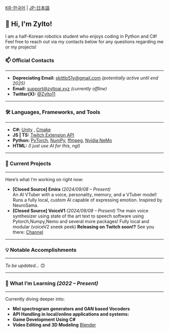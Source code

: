 [KR-한국어](https://github.com/Zylto11/Zylto11/blob/main/README-KR.md) | 
[JP-日本語](https://github.com/Zylto11/Zylto11/blob/main/README-JP.md)


## 👋 Hi, I'm Zylto!  

I am a half-Korean robotics student who enjoys coding in Python and C#!
Feel free to reach out via my contacts below for any questions regarding me or my projects!



### 📫 Official Contacts 

___
- **Depreciating Email:** skittlo51y@gmail.com *(potentially active until end 2025)*  
- **Email:** support@zyltoai.xyz *(currently offline)*  
- **Twitter(X):** [@Zylto11](https://twitter.com/Zylto11)  
___

### 🛠️ Languages, Frameworks, and Tools  

___
- **C#:** [Unity](https://unity.com) , [Cmake](https://cmake.org)
- **JS | TS:** [Twitch Extension API](https://github.com/TwitchLib/TwitchLib) 
- **Python:** [PyTorch](https://pytorch.org), [NumPy](https://numpy.org), [ffmpeg](https://www.ffmpeg.org), [Nvidia NeMo](https://docs.nvidia.com/nemo-framework/index.html)
- **HTML:** *(I just use AI for this, ngl)*  
___

### 🚀 Current Projects 

___
Here’s what I’m working on right now:  
- **[Closed Source] Emira** *(2024/09/08 – Present)*  
  An AI VTuber with a voice, personality, memory, and a VTuber model! Runs a fully local, custom AI capable of expressing emotion. Inspired by NeuroSama.  
- **[Closed Source] VoiceV1**  *(2024/09/08 – Present)*
  The main voice synthesizer using state of the art text to speech software using Pytorch,Numpy,Nemo and several more packages! Fully local and modular (voiceV2 sneek peek)
  **Releasing on Twitch soon!?** See you there: [Channel](twitch.tv/zylto11)
___

### 💡 Notable Accomplishments  

___
*To be updated...* 🙃  
___

### 🌱 What I’m Learning *(2022 – Present)*  

___
Currently diving deeper into:  
- **Mel spectrogram generators and GAN based Vocoders** 
- **API Handling in local/online applications and systems:**
- **Game Development Using C#** 
- **Video Editing and 3D Modeling** [Blender](https://www.blender.org)
